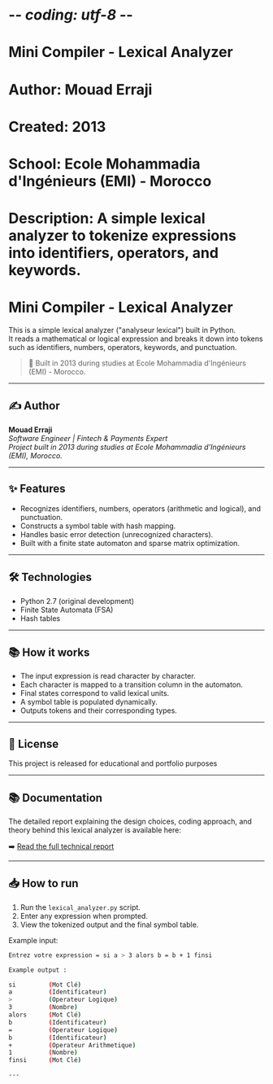# -*- coding: utf-8 -*-
# Mini Compiler - Lexical Analyzer
# Author: Mouad Erraji
# Created: 2013
# School: Ecole Mohammadia d'Ingénieurs (EMI) - Morocco
# Description: A simple lexical analyzer to tokenize expressions into identifiers, operators, and keywords.


# Mini Compiler - Lexical Analyzer

This is a simple lexical analyzer ("analyseur lexical") built in Python.  
It reads a mathematical or logical expression and breaks it down into tokens such as identifiers, numbers, operators, keywords, and punctuation.

> 🚀 Built in 2013 during studies at Ecole Mohammadia d'Ingénieurs (EMI) - Morocco.

---

## ✍️ Author

**Mouad Erraji**  
*Software Engineer | Fintech & Payments Expert*  
*Project built in 2013 during studies at Ecole Mohammadia d'Ingénieurs (EMI), Morocco.*

---

## ✨ Features

- Recognizes identifiers, numbers, operators (arithmetic and logical), and punctuation.
- Constructs a symbol table with hash mapping.
- Handles basic error detection (unrecognized characters).
- Built with a finite state automaton and sparse matrix optimization.

---

## 🛠️ Technologies

- Python 2.7 (original development)
- Finite State Automata (FSA)
- Hash tables

---

## 📚 How it works

- The input expression is read character by character.
- Each character is mapped to a transition column in the automaton.
- Final states correspond to valid lexical units.
- A symbol table is populated dynamically.
- Outputs tokens and their corresponding types.

---

## 📜 License

This project is released for educational and portfolio purposes

---

## 📚 Documentation

The detailed report explaining the design choices, coding approach, and theory behind this lexical analyzer is available here:

➡️ [Read the full technical report](./docs/mini_compiler_report.pdf)

---

## 📥 How to run 

1. Run the `lexical_analyzer.py` script.
2. Enter any expression when prompted.
3. View the tokenized output and the final symbol table.

Example input:

```bash
Entrez votre expression = si a > 3 alors b = b + 1 finsi

Example output :

si         (Mot Clé)
a          (Identificateur)
>          (Operateur Logique)
3          (Nombre)
alors      (Mot Clé)
b          (Identificateur)
=          (Operateur Logique)
b          (Identificateur)
+          (Operateur Arithmetique)
1          (Nombre)
finsi      (Mot Clé)

---
